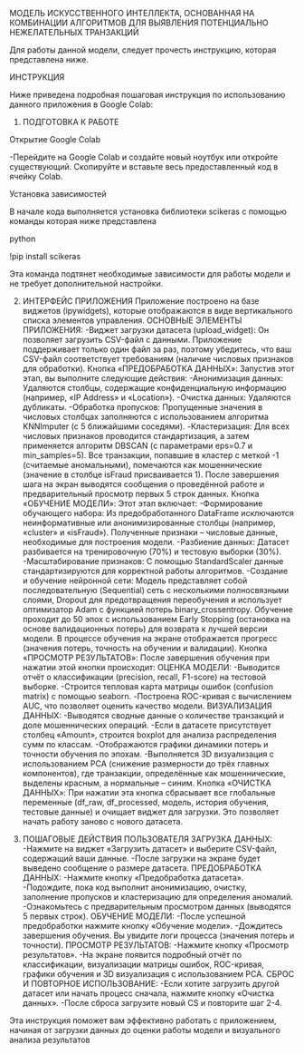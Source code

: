 МОДЕЛЬ ИСКУССТВЕННОГО ИНТЕЛЛЕКТА, ОСНОВАННАЯ НА КОМБИНАЦИИ АЛГОРИТМОВ ДЛЯ ВЫЯВЛЕНИЯ ПОТЕНЦИАЛЬНО НЕЖЕЛАТЕЛЬНЫХ ТРАНЗАКЦИЙ

Для работы данной модели, следует прочесть инструкцию, которая представлена ниже.

ИНСТРУКЦИЯ

Ниже приведена подробная пошаговая инструкция по использованию данного приложения в Google Colab:

1. ПОДГОТОВКА К РАБОТЕ

Открытие Google Colab 

-Перейдите на Google Colab и создайте новый ноутбук или откройте существующий. Скопируйте и вставьте весь предоставленный код в ячейку Colab.

Установка зависимостей

В начале кода выполняется установка библиотеки scikeras с помощью команды которая ниже представлена

python                

!pip install scikeras 

Эта команда подтянет необходимые зависимости для работы модели и не требует дополнительной настройки.


2. ИНТЕРФЕЙС ПРИЛОЖЕНИЯ
Приложение построено на базе виджетов (ipywidgets), которые отображаются в виде вертикального списка элементов управления. 
ОСНОВНЫЕ ЭЛЕМЕНТЫ ПРИЛОЖЕНИЯ:
-Виджет загрузки датасета (upload_widget): Он позволяет загрузить CSV-файл с данными. Приложение поддерживает только один файл за раз, поэтому убедитесь, что ваш CSV-файл соответствует требованиям (наличие числовых признаков для обработки).
Кнопка «ПРЕДОБРАБОТКА ДАННЫХ»: Запустив этот этап, вы выполните следующие действия:
-Анонимизация данных: Удаляются столбцы, содержащие конфиденциальную информацию (например, «IP Address» и «Location»).
-Очистка данных: Удаляются дубликаты.
-Обработка пропусков: Пропущенные значения в числовых столбцах заполняются с использованием алгоритма KNNImputer (с 5 ближайшими соседями).
-Кластеризация: Для всех числовых признаков проводится стандартизация, а затем применяется алгоритм DBSCAN (с параметрами eps=0.7 и min_samples=5). Все транзакции, попавшие в кластер с меткой -1 (считаемые аномальными), помечаются как мошеннические (значение в столбце isFraud присваивается 1). После завершения шага на экран выводятся сообщения о проведённой работе и предварительный просмотр первых 5 строк данных.
Кнопка «ОБУЧЕНИЕ МОДЕЛИ»: Этот этап включает:
-Формирование обучающего набора: Из предобработанного DataFrame исключаются неинформативные или анонимизированные столбцы (например, «cluster» и «isFraud»). Полученные признаки – числовые данные, необходимые для построения модели.
-Разбиение данных: Датасет разбивается на тренировочную (70%) и тестовую выборки (30%).
-Масштабирование признаков: С помощью StandardScaler данные стандартизируются для корректной работы алгоритмов.
-Создание и обучение нейронной сети: Модель представляет собой последовательную (Sequential) сеть с несколькими полносвязными слоями, Dropout для предотвращения переобучения и использует оптимизатор Adam с функцией потерь binary_crossentropy. Обучение проходит до 50 эпох с использованием Early Stopping (остановка на основе валидационных потерь) для возврата к лучшей версии модели. В процессе обучения на экране отображается прогресс (значения потерь, точность на обучении и валидации).
Кнопка «ПРОСМОТР РЕЗУЛЬТАТОВ»: После завершения обучения при нажатии этой кнопки происходит:
ОЦЕНКА МОДЕЛИ:
-Выводится отчёт о классификации (precision, recall, F1-score) на тестовой выборке.
-Строится тепловая карта матрицы ошибок (confusion matrix) с помощью seaborn.
-Построена ROC-кривая с вычислением AUC, что позволяет оценить качество модели.
ВИЗУАЛИЗАЦИЯ ДАННЫХ:
-Выводятся сводные данные о количестве транзакций и доле мошеннических операций.
-Если в датасете присутствует столбец «Amount», строится boxplot для анализа распределения сумм по классам.
-Отображаются графики динамики потерь и точности обучения по эпохам.
-Выполняется 3D визуализация с использованием PCA (снижение размерности до трёх главных компонентов), где транзакции, определённые как мошеннические, выделены красным, а нормальные – синим.
Кнопка «ОЧИСТКА ДАННЫХ»: При нажатии эта кнопка сбрасывает все глобальные переменные (df_raw, df_processed, модель, история обучения, тестовые данные) и очищает виджет для загрузки. Это позволяет начать работу заново с нового датасета.

3. ПОШАГОВЫЕ ДЕЙСТВИЯ ПОЛЬЗОВАТЕЛЯ
ЗАГРУЗКА ДАННЫХ:
-Нажмите на виджет «Загрузить датасет» и выберите CSV-файл, содержащий ваши данные.
-После загрузки на экране будет выведено сообщение о размере датасета.
ПРЕДОБРАБОТКА ДАННЫХ:
-Нажмите кнопку «Предобработка датасета».
-Подождите, пока код выполнит анонимизацию, очистку, заполнение пропусков и кластеризацию для определения аномалий.
-Ознакомьтесь с предварительным просмотром данных (выводятся 5 первых строк).
ОБУЧЕНИЕ МОДЕЛИ:
-После успешной предобработки нажмите кнопку «Обучение модели».
-Дождитесь завершения обучения. Вы увидите логи процесса (значения потерь и точности).
ПРОСМОТР РЕЗУЛЬТАТОВ:
-Нажмите кнопку «Просмотр результатов».
-На экране появится подробный отчёт по классификации, визуализации матрицы ошибок, ROC-кривая, графики обучения и 3D визуализация с использованием PCA.
СБРОС И ПОВТОРНОЕ ИСПОЛЬЗОВАНИЕ:
-Если хотите загрузить другой датасет или начать процесс сначала, нажмите кнопку «Очистка данных».
-После сброса загрузите новый CS и повторите шаг 2-4.

Эта инструкция поможет вам эффективно работать с приложением, начиная от загрузки данных до оценки работы модели и визуального анализа результатов

